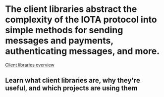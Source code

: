 # The client libraries abstract the complexity of the IOTA protocol into simple methods for sending messages and payments, authenticating messages, and more.

[Client libraries overview](root://client-libraries/1.5/overview.md)
## Learn what client libraries are, why they're useful, and which projects are using them

<!-- 
[C quickstart](root://client-libraries/1.0/getting-started/c-quickstart.md)
## Get started with the core C client library

[Go quickstart](root://client-libraries/getting-started/1.0/go-quickstart.md)
## Get started with the core Go client library

[Java quickstart](root://client-libraries/1.0/getting-started/java-quickstart.md)
## Get started with the core Java client library

[JavaScript quickstart](root://client-libraries/1.0/getting-started/js-quickstart.md)
## Get started with the core JavaScript client library

[Python quickstart](root://client-libraries/1.0/getting-started/python-quickstart.md)
## Get started with the core Python client library 

-->
